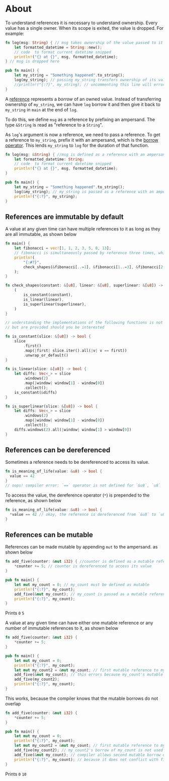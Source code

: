 # About

To understand references it is necessary to understand ownership. Every value has a single owner. When its scope is exited, the value is dropped.
For example:

```rust
fn log(msg: String) { // msg takes ownership of the value passed to it
    let formatted_datetime = String::new();
    // code  to format current datetime snipped
    println!("{} at {}", msg, formatted_datetime);
} // msg is dropped here

pub fn main() {
    let my_string = "Something happened".to_string();
    log(my_string); // passing my_string transfers ownership of its value to msg
    //println!("{:?}", my_string); // uncommenting this line will error because my_string's value has been dropped while owned by msg
}
```

A [reference][borrow] represents a _borrow_ of an owned value. Instead of transferring ownership of `my_string`, we can have `log` borrow it and
then give it back to `my_string` in `main` at the end of `log`.

To do this, we define `msg` as a reference by prefixing an ampersand. The type `&String` is read as "reference to a `String`".

As `log`'s argument is now a reference, we need to pass a reference. To get a reference to `my_string`, prefix it with an ampersand, which is
the [borrow operator](https://doc.rust-lang.org/reference/expressions/operator-expr.html#borrow-operators). This lends `my_string` to `log`
for the duration of that function.

```rust
fn log(msg: &String) { //msg is defined as a reference with an ampersand
    let formatted_datetime: String;
    // code  to format current datetime snipped
    println!("{} at {}", msg, formatted_datetime);
}

pub fn main() {
    let my_string = "Something happened".to_string();
    log(&my_string); // my_string is passed as a reference with an ampersand
    println!("{:?}", my_string);
}
```

## References are immutable by default

A value at any given time can have multiple references to it as long as they are all immutable, as shown below

```rust
fn main() {
    let fibonacci = vec![1, 1, 2, 3, 5, 8, 13];
    // fibonacci is simultaneously passed by reference three times, which is okay because they are all immutable references
    println!(
        "{:#?}",
        check_shapes(&fibonacci[..=1], &fibonacci[1..=3], &fibonacci[2..],)
    );
}

fn check_shapes(constant: &[u8], linear: &[u8], superlinear: &[u8]) -> (bool, bool, bool) {
    (
        is_constant(constant),
        is_linear(linear),
        is_superlinear(superlinear),
    )
}

// understanding the implementations of the following functions is not necessary for this example
// but are provided should you be interested

fn is_constant(slice: &[u8]) -> bool { 
    slice
        .first()
        .map(|first| slice.iter().all(|v| v == first))
        .unwrap_or_default()
}

fn is_linear(slice: &[u8]) -> bool {
    let diffs: Vec<_> = slice
        .windows(2)
        .map(|window| window[1] - window[0])
        .collect();
    is_constant(&diffs)
}

fn is_superlinear(slice: &[u8]) -> bool {
    let diffs: Vec<_> = slice
        .windows(2)
        .map(|window| window[1] - window[0])
        .collect();
    diffs.windows(2).all(|window| window[1] > window[0])
}
```

## References can be dereferenced

Sometimes a reference needs to be dereferenced to access its value.

```rust
fn is_meaning_of_life(value: &u8) -> bool {
  value == 42
}
// oops! compiler error: `==` operator is not defined for `&u8`, `u8`
```

To access the value, the dereference operator (`*`) is prepended to the reference, as shown below

```rust
fn is_meaning_of_life(value: &u8) -> bool {
  *value == 42 // okay, the reference is dereferenced from `&u8` to `u8` which `==` can compare with another `u8`
}
```

## References can be mutable

References can be made mutable by appending `mut` to the ampersand. as shown below

```rust
fn add_five(counter: &mut i32) { //counter is defined as a mutable reference
    *counter += 5; // counter is dereferenced to access its value
}

pub fn main() {
    let mut my_count = 0; // my_count must be defined as mutable
    println!("{:?}", my_count);
    add_five(&mut my_count); // my_count is passed as a mutable reference
    println!("{:?}", my_count);
}
```

Prints
`0`
`5`

A value at any given time can have either one mutable reference or any number of immutable references to it, as shown below

```rust
fn add_five(counter: &mut i32) {
    *counter += 5;
}

pub fn main() {
    let mut my_count = 0;
    println!("{:?}", my_count);
    let mut my_count2 = &mut my_count; // first mutable reference to my_count
    add_five(&mut my_count); // this errors because my_count's mutable borrow by my_count2 will be used on the next line
    add_five(my_count2);
    println!("{:?}", my_count);
}
```

This  works, because the compiler knows that the mutable borrows do not overlap

```rust
fn add_five(counter: &mut i32) {
    *counter += 5;
}

pub fn main() {
    let mut my_count = 0;
    println!("{:?}", my_count);
    let mut my_count2 = &mut my_count; // first mutable reference to my_count
    add_five(my_count2); // my_count2's borrow of my_count is not used afer this point
    add_five(&mut my_count); // compiler allows second mutable borrow of my_count
    println!("{:?}", my_count); // because it does not conflict with first mutable borrow
}
```

Prints
`0`
`10`

[reference]: https://doc.rust-lang.org/std/primitive.reference.html
[borrow]: https://doc.rust-lang.org/book/ch04-02-references-and-borrowing.html
